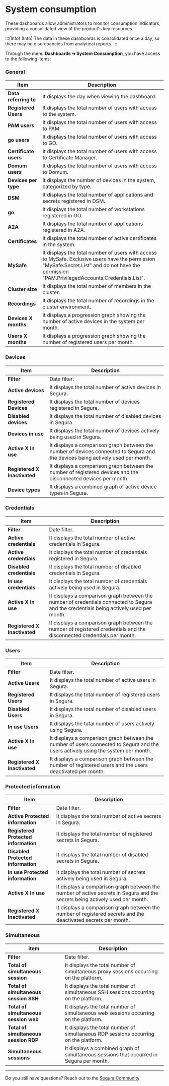 # System consumption

These dashboards allow administrators to monitor consumption indicators, providing a consolidated view of the product's key resources.

:::(Info) (Info)
The data in these dashboards is consolidated once a day, so there may be discrepancies from analytical reports.
:::

Through the menu **Dashboards ➔ System Consumption**, you have access to the following items:

### General

| **Item** | **Description** |
| --- | --- |
| **Data referring to** | It displays the day when viewing the dashboard. |
| **Registered Users** |It displays the total number of users with access to the system. |
| **PAM users** |It displays the total number of users with access to PAM.|
| **go users** |It displays the total number of users with access to GO. |
| **Certificate users** |It displays the total number of users with access to Certificate Manager.|
| **Domum users** | It displays the total number of users with access to Domum.|
| **Devices per type** |It displays the number of devices in the system, categorized by type. |
| **DSM** |It displays the total number of applications and secrets registered in DSM. |
| **go** |It displays the total number of workstations registered in GO. |
| **A2A** |It displays the total number of applications registered in A2A. |
| **Certificates** |It displays the total number of active certificates in the system. |
| **MySafe** |It displays the total number of users with access to MySafe. Exclusive users have the permission "MySafe.Secret.List" and do not have the permission "PAM.PrivilegedAccounts.Credentials.List". |
| **Cluster size** |It displays the total number of members in the cluster.|
| **Recordings** |It displays the total number of recordings in the cluster environment. |
| **Devices X months** |It displays a progression graph showing the number of active devices in the system per month. |
| **Users X months** |It displays a progression graph showing the number of registered users per month. |

### Devices

| **Item** | **Description** |
| --- | --- |
| **Filter** | Date filter. |
| **Active devices** | It displays the total number of active devices in Segura. |
| **Registered Devices** |It displays the total number of devices registered in Segura. |
| **Disabled devices** |It displays the total number of disabled devices in Segura.|
| **Devices in use** |It displays the total number of devices actively being used in Segura. |
| **Active X In use** |It displays a comparison graph between the number of devices connected to Segura and the devices being actively used per month. |
| **Registered X Inactivated** |It displays a comparison graph between the number of registered devices and the disconnected devices per month. |
| **Device types** | It displays a combined graph of active device types in Segura. |

### Credentials

| **Item** | **Description** |
| --- | --- |
| **Filter** | Date filter. |
| **Active credentials** |It displays the total number of active credentials in Segura. |
| **Active credentials** |It displays the total number of credentials registered in Segura. |
| **Disabled credentials** |It displays the total number of disabled credentials in Segura. |
| **In use credentials** |It displays the total number of credentials actively being used in Segura. |
| **Active X In use** |It displays a comparison graph between the number of credentials connected to Segura and the credentials being actively used per month. |
| **Registered X Inactivated** |It displays a comparison graph between the number of registered credentials and the disconnected credentials per month. |

### Users

| **Item** | **Description** |
| --- | --- |
| **Filter** | Date filter. |
| **Active Users** | It displays the total number of active users in Segura. |
| **Registered Users** | It displays the total number of registered users in Segura.|
| **Disabled Users** |It displays the total number of disabled users in Segura. |
| **In use Users** |It displays the total number of users actively using Segura. |
| **Active X In use** |It displays a comparison graph between the number of users connected to Segura and the users actively using the system per month. |
| **Registered X Inactivated** |It displays a comparison graph between the number of registered users and the users deactivated per month. |

### Protected information

| **Item** | **Description** |
| --- | --- |
| **Filter** | Date filter. |
| **Active Protected information** |It displays the total number of active secrets in Segura. |
| **Registered Protected information** | It displays the total number of registered secrets in Segura.|
| **Disabled Protected information** |It displays the total number of disabled secrets in Segura.|
| **In use Protected information** |It displays the total number of secrets actively being used in Segura. |
| **Active X In use** | It displays a comparison graph between the number of active secrets in Segura and the secrets being actively used per month.|
| **Registered X Inactivated** |It displays a comparison graph between the number of registered secrets and the deactivated secrets per month. |

### Simultaneous

| **Item** | **Description** |
| --- | --- |
| **Filter** | Date filter. |
| **Total of simultaneous session** |It displays the total number of simultaneous proxy sessions occurring on the platform. |
| **Total of simultaneous session SSH** | It displays the total number of simultaneous SSH sessions occurring on the platform. |
| **Total of simultaneous session web** | It displays the total number of simultaneous web sessions occurring on the platform.|
| **Total of simultaneous session RDP** | It displays the total number of simultaneous RDP sessions occurring on the platform. |
| **Simultaneous sessions** |It displays a combined graph of simultaneous sessions that occurred in Segura per month.|
***
Do you still have questions? Reach out to the [Segura Community](https://community.Segura.io/)
